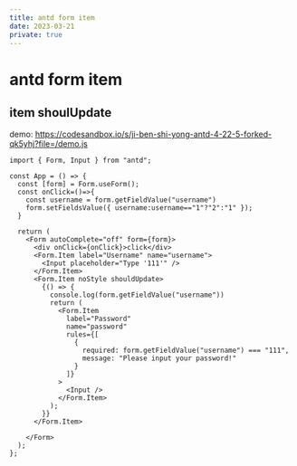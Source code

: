 ```yaml
---
title: antd form item
date: 2023-03-21
private: true
---
```

# antd form item
## item shoulUpdate
demo: https://codesandbox.io/s/ji-ben-shi-yong-antd-4-22-5-forked-qk5yhj?file=/demo.js

    import { Form, Input } from "antd";

    const App = () => {
      const [form] = Form.useForm();
      const onClick=()=>{
        const username = form.getFieldValue("username")
        form.setFieldsValue({ username:username=="1"?"2":"1" });
      }

      return (
        <Form autoComplete="off" form={form}>
          <div onClick={onClick}>click</div>
          <Form.Item label="Username" name="username">
            <Input placeholder="Type '111'" />
          </Form.Item>
          <Form.Item noStyle shouldUpdate>
            {() => {
              console.log(form.getFieldValue("username"))
              return (
                <Form.Item
                  label="Password"
                  name="password"
                  rules={[
                    {
                      required: form.getFieldValue("username") === "111",
                      message: "Please input your password!"
                    }
                  ]}
                >
                  <Input />
                </Form.Item>
              );
            }}
          </Form.Item>

        </Form>
      );
    };

